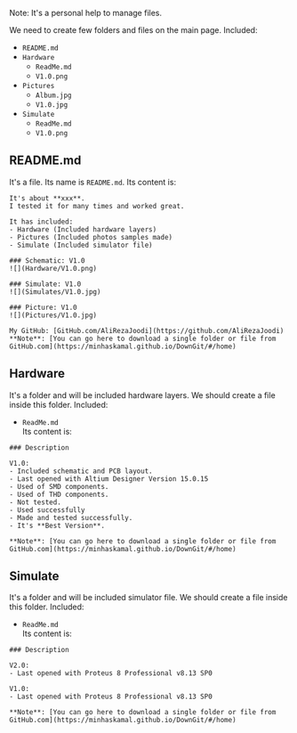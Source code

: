Note: It's a personal help to manage files. 

We need to create few folders and files on the main page. Included:
- `README.md`
- `Hardware`
  - `ReadMe.md`
  - `V1.0.png`
- `Pictures`
  - `Album.jpg`
  - `V1.0.jpg`
- `Simulate`
  - `ReadMe.md`
  - `V1.0.png`

## README.md
It's a file. Its name is `README.md`. Its content is:	
```
It's about **xxx**.
I tested it for many times and worked great.

It has included:
- Hardware (Included hardware layers)
- Pictures (Included photos samples made)
- Simulate (Included simulator file)

### Schematic: V1.0
![](Hardware/V1.0.png)

### Simulate: V1.0
![](Simulates/V1.0.jpg)

### Picture: V1.0
![](Pictures/V1.0.jpg)

My GitHub: [GitHub.com/AliRezaJoodi](https://github.com/AliRezaJoodi)
**Note**: [You can go here to download a single folder or file from GitHub.com](https://minhaskamal.github.io/DownGit/#/home)
```

## Hardware
It's a folder and will be included hardware layers. We should create a file inside this folder. Included:
- `ReadMe.md`   
Its content is:	
```
### Description

V1.0:
- Included schematic and PCB layout.
- Last opened with Altium Designer Version 15.0.15
- Used of SMD components.
- Used of THD components.
- Not tested.
- Used successfully
- Made and tested successfully. 
- It's **Best Version**.

**Note**: [You can go here to download a single folder or file from GitHub.com](https://minhaskamal.github.io/DownGit/#/home)
```
## Simulate
It's a folder and will be included simulator file. We should create a file inside this folder. Included:
- `ReadMe.md`   
Its content is:	
```
### Description

V2.0:
- Last opened with Proteus 8 Professional v8.13 SP0

V1.0:
- Last opened with Proteus 8 Professional v8.13 SP0

**Note**: [You can go here to download a single folder or file from GitHub.com](https://minhaskamal.github.io/DownGit/#/home)
```
